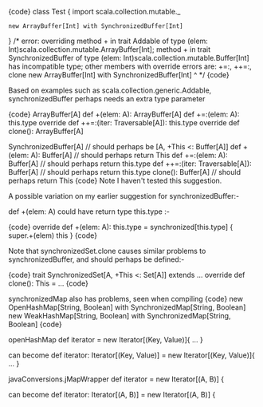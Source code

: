 {code}
class Test {
    import scala.collection.mutable._

    new ArrayBuffer[Int] with SynchronizedBuffer[Int]
}
/*
error: overriding method + in trait Addable
 of type (elem: Int)scala.collection.mutable.ArrayBuffer[Int];
 method + in trait SynchronizedBuffer
 of type (elem: Int)scala.collection.mutable.Buffer[Int] has incompatible type;
 other members with override errors are: +=:, ++=:, clone
    new ArrayBuffer[Int] with SynchronizedBuffer[Int]
        ^
*/
{code}

Based on examples such as scala.collection.generic.Addable,
synchronizedBuffer perhaps needs an extra type parameter

{code}
ArrayBuffer[A]
def +(elem: A): ArrayBuffer[A]
def +=:(elem: A): this.type
override def ++=:(iter: Traversable[A]): this.type
override def clone(): ArrayBuffer[A]

SynchronizedBuffer[A] // should perhaps be [A, +This <: Buffer[A]]
def +(elem: A): Buffer[A] // should perhaps return This
def +=:(elem: A): Buffer[A] // should perhaps return this.type
def ++=:(iter: Traversable[A]): Buffer[A] // should perhaps return this.type
clone(): Buffer[A] // should perhaps return This
{code}
Note I haven't tested this suggestion.

A possible variation on my earlier suggestion for synchronizedBuffer:-

def +(elem: A) could have return type  this.type :-

{code}
  override def +(elem: A): this.type = synchronized[this.type] {
    super.+(elem)
    this
  }
{code}

Note that synchronizedSet.clone causes similar problems to synchronizedBuffer, and should perhaps be defined:-

{code}
trait SynchronizedSet[A, +This <: Set[A]] extends ...
    override def clone(): This = ...
{code}

synchronizedMap also has problems, seen when compiling
{code}
    new OpenHashMap[String, Boolean] with SynchronizedMap[String, Boolean]
    new WeakHashMap[String, Boolean] with SynchronizedMap[String, Boolean]
{code}

openHashMap
def iterator = new Iterator[(Key, Value)]{ ... }

can become
def iterator: Iterator[(Key, Value)] = new Iterator[(Key, Value)]{ ... }


javaConversions.jMapWrapper
def iterator = new Iterator[(A, B)] {

can become
def iterator: Iterator[(A, B)] = new Iterator[(A, B)] {
